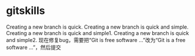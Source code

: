 # gitskills
Creating a new branch is quick.
Creating a new branch is quick and simple.
Creating a new branch is quick and simple1.
Creating a new branch is quick and simple2.
现在修复bug，需要把“Git is free software ...”改为“Git is a free software ...”，然后提交